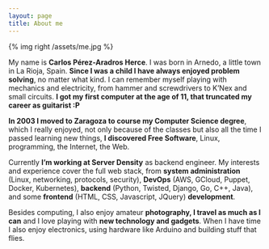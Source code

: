 ```yaml
---
layout: page
title: About me
---
```


{% img right /assets/me.jpg %}

My name is **Carlos Pérez-Aradros Herce**. I was born in Arnedo, a little town in La Rioja, Spain. **Since I was a child I have always enjoyed problem solving**, no matter what kind. I can remember myself playing with mechanics and electricity, from hammer and screwdrivers to K’Nex and small circuits. **I got my first computer at the age of 11, that truncated my career as guitarist :P**

**In 2003 I moved to Zaragoza to course my Computer Science degree**, which I really enjoyed, not only because of the classes but also all the time I passed learning new things, **I discovered Free Software**, Linux, programming, the Internet, the Web.

Currently **I’m working at Server Density** as backend engineer. My interests and experience cover the full web stack, from **system administration** (Linux, networking, protocols, security), **DevOps** (AWS, GCloud, Puppet, Docker, Kubernetes), **backend** (Python, Twisted, Django, Go, C++, Java), and some **frontend** (HTML, CSS, Javascript, JQuery) **development**.

Besides computing, I also enjoy amateur **photography, I travel as much as I can** and I love playing with **new technology and gadgets**. When I have time I also enjoy electronics, using hardware like Arduino and building stuff that flies.
